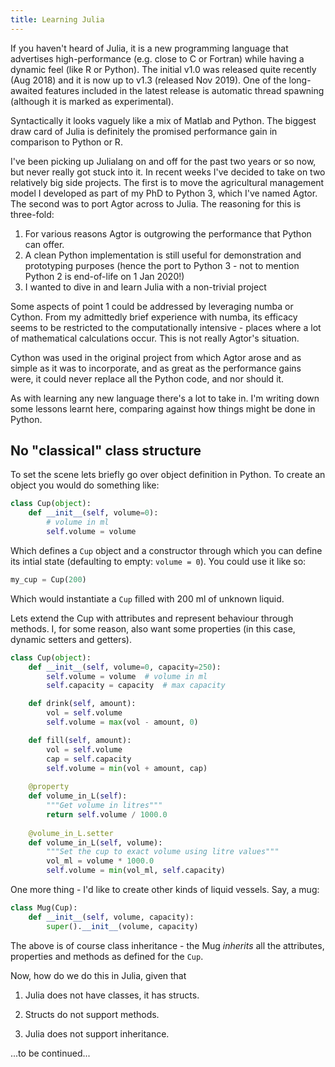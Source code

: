 ```yaml
---
title: Learning Julia
---
```


If you haven't heard of Julia, it is a new programming language that advertises high-performance (e.g. close to C or Fortran) while having a dynamic feel (like R or Python). The initial v1.0 was released quite recently (Aug 2018) and it is now up to v1.3 (released Nov 2019). One of the long-awaited features included in the latest release is automatic thread spawning (although it is marked as experimental).

Syntactically it looks vaguely like a mix of Matlab and Python. The biggest draw card of Julia is definitely the promised performance gain in comparison to Python or R.

I've been picking up Julialang on and off for the past two years or so now, but never really got stuck into it. In recent weeks I've decided to take on two relatively big side projects. The first is to move the agricultural management model I developed as part of my PhD to Python 3, which I've named Agtor. The second was to port Agtor across to Julia. The reasoning for this is three-fold: 

1) For various reasons Agtor is outgrowing the performance that Python can offer.
2) A clean Python implementation is still useful for demonstration and prototyping purposes (hence the port to Python 3 - not to mention Python 2 is end-of-life on 1 Jan 2020!)
3) I wanted to dive in and learn Julia with a non-trivial project

Some aspects of point 1 could be addressed by leveraging numba or Cython. From my admittedly brief experience with numba, its efficacy seems to be restricted to the computationally intensive - places where a lot of mathematical calculations occur. This is not really Agtor's situation.

Cython was used in the original project from which Agtor arose and as simple as it was to incorporate, and as great as the performance gains were, it could never replace all the Python code, and nor should it.

As with learning any new language there's a lot to take in. I'm writing down some lessons learnt here, comparing against how things might be done in Python.

No "classical" class structure
----------------------------------

To set the scene lets briefly go over object definition in Python. To create an object you would do something like:

```python
class Cup(object):
    def __init__(self, volume=0):
        # volume in ml
        self.volume = volume
```

Which defines a `Cup` object and a constructor through which you can define its intial state (defaulting to empty: `volume = 0`). You could use it like so:

```python
my_cup = Cup(200)
```

Which would instantiate a `Cup` filled with 200 ml of unknown liquid.

Lets extend the Cup with attributes and represent behaviour through methods. I, for some reason, also want some properties (in this case, dynamic setters and getters).

```python
class Cup(object):
    def __init__(self, volume=0, capacity=250):
        self.volume = volume  # volume in ml
        self.capacity = capacity  # max capacity

    def drink(self, amount):
        vol = self.volume
        self.volume = max(vol - amount, 0)

    def fill(self, amount):
        vol = self.volume
        cap = self.capacity
        self.volume = min(vol + amount, cap)
    
    @property
    def volume_in_L(self):
        """Get volume in litres"""
        return self.volume / 1000.0
    
    @volume_in_L.setter
    def volume_in_L(self, volume):
        """Set the cup to exact volume using litre values"""
        vol_ml = volume * 1000.0
        self.volume = min(vol_ml, self.capacity)
```

One more thing - I'd like to create other kinds of liquid vessels. Say, a mug:

```python
class Mug(Cup):
    def __init__(self, volume, capacity):
        super().__init__(volume, capacity)
```

The above is of course class inheritance - the Mug *inherits* all the attributes, properties and methods as defined for the `Cup`. 

Now, how do we do this in Julia, given that

1. Julia does not have classes, it has structs.

2. Structs do not support methods.

3. Julia does not support inheritance.

...to be continued...
